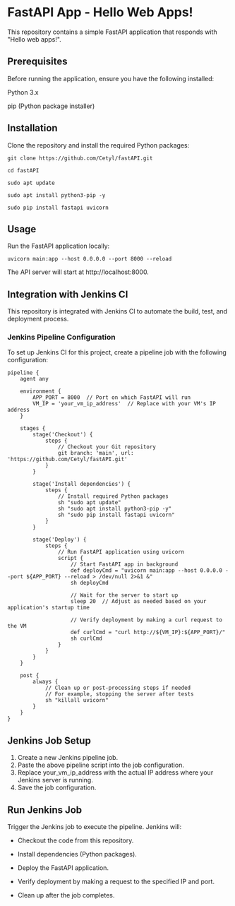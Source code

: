 # FastAPI App - Hello Web Apps!
 This repository contains a simple FastAPI application that responds with "Hello web apps!".

## Prerequisites
Before running the application, ensure you have the following installed:

Python 3.x

pip (Python package installer)

## Installation

Clone the repository and install the required Python packages:
```
git clone https://github.com/Cetyl/fastAPI.git

cd fastAPI

sudo apt update

sudo apt install python3-pip -y

sudo pip install fastapi uvicorn
```


## Usage

Run the FastAPI application locally:

```
uvicorn main:app --host 0.0.0.0 --port 8000 --reload

```

The API server will start at http://localhost:8000.


## Integration with Jenkins CI
This repository is integrated with Jenkins CI to automate the build, test, and deployment process.



### Jenkins Pipeline Configuration
To set up Jenkins CI for this project, create a pipeline job with the following configuration:

```
pipeline {
    agent any
    
    environment {
        APP_PORT = 8000  // Port on which FastAPI will run
        VM_IP = 'your_vm_ip_address'  // Replace with your VM's IP address
    }
    
    stages {
        stage('Checkout') {
            steps {
                // Checkout your Git repository
                git branch: 'main', url: 'https://github.com/Cetyl/fastAPI.git'
            }
        }
        
        stage('Install dependencies') {
            steps {
                // Install required Python packages
                sh "sudo apt update"
                sh "sudo apt install python3-pip -y"
                sh "sudo pip install fastapi uvicorn"
            }
        }
        
        stage('Deploy') {
            steps {
                // Run FastAPI application using uvicorn
                script {
                    // Start FastAPI app in background
                    def deployCmd = "uvicorn main:app --host 0.0.0.0 --port ${APP_PORT} --reload > /dev/null 2>&1 &"
                    sh deployCmd
                    
                    // Wait for the server to start up
                    sleep 20  // Adjust as needed based on your application's startup time
                    
                    // Verify deployment by making a curl request to the VM
                    def curlCmd = "curl http://${VM_IP}:${APP_PORT}/"
                    sh curlCmd
                }
            }
        }
    }
    
    post {
        always {
            // Clean up or post-processing steps if needed
            // For example, stopping the server after tests
            sh "killall uvicorn"
        }
    }
}
```

## Jenkins Job Setup

1. Create a new Jenkins pipeline job.
2. Paste the above pipeline script into the job configuration.
3. Replace your_vm_ip_address with the actual IP address where your Jenkins server is running.
4. Save the job configuration.

## Run Jenkins Job

Trigger the Jenkins job to execute the pipeline. Jenkins will:

-  Checkout the code from this repository.

-  Install dependencies (Python packages).

-  Deploy the FastAPI application.

-  Verify deployment by making a request to the specified IP and port.

-  Clean up after the job completes.
